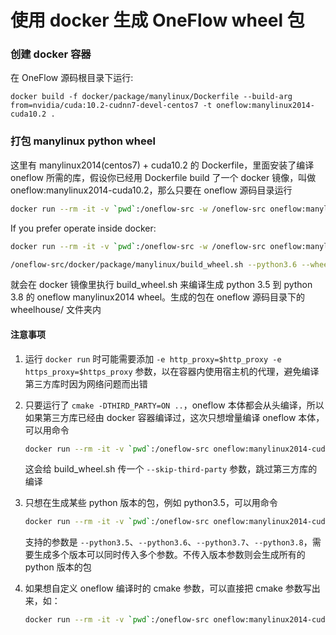# 使用 docker 生成 OneFlow wheel 包

### 创建 docker 容器

在 OneFlow 源码根目录下运行:
```
docker build -f docker/package/manylinux/Dockerfile --build-arg from=nvidia/cuda:10.2-cudnn7-devel-centos7 -t oneflow:manylinux2014-cuda10.2 .
```

### 打包 manylinux python wheel

这里有 manylinux2014(centos7) + cuda10.2 的 Dockerfile，里面安装了编译 oneflow 所需的库，假设你已经用 Dockerfile build 了一个 docker 镜像，叫做 oneflow:manylinux2014-cuda10.2，那么只要在 oneflow 源码目录运行

```bash
docker run --rm -it -v `pwd`:/oneflow-src -w /oneflow-src oneflow:manylinux2014-cuda10.2
```


If you prefer operate inside docker:

```bash
docker run --rm -it -v `pwd`:/oneflow-src -w /oneflow-src oneflow:manylinux2014-cuda10.2 bash
```

```bash
/oneflow-src/docker/package/manylinux/build_wheel.sh --python3.6 --wheel-dir /oneflow-src/wheel-test
```

就会在 docker 镜像里执行 build_wheel.sh 来编译生成 python 3.5 到 python 3.8 的 oneflow manylinux2014 wheel。生成的包在 oneflow 源码目录下的 wheelhouse/ 文件夹内

#### 注意事项

1. 运行 `docker run` 时可能需要添加 `-e http_proxy=$http_proxy -e https_proxy=$https_proxy` 参数，以在容器内使用宿主机的代理，避免编译第三方库时因为网络问题而出错

2. 只要运行了 `cmake -DTHIRD_PARTY=ON ..`，oneflow 本体都会从头编译，所以如果第三方库已经由 docker 容器编译过，这次只想增量编译 oneflow 本体，可以用命令

    ```bash
    docker run --rm -it -v `pwd`:/oneflow-src oneflow:manylinux2014-cuda10.2 /oneflow-src/docker/package/manylinux/build_wheel.sh --skip-third-party
    ```

   这会给 build_wheel.sh 传一个 `--skip-third-party` 参数，跳过第三方库的编译

3. 只想在生成某些 python 版本的包，例如 python3.5，可以用命令

    ```bash
    docker run --rm -it -v `pwd`:/oneflow-src oneflow:manylinux2014-cuda10.2 /oneflow-src/docker/package/manylinux/build_wheel.sh --python3.5
    ```

    支持的参数是 `--python3.5`、`--python3.6`、`--python3.7`、`--python3.8`，需要生成多个版本可以同时传入多个参数。不传入版本参数则会生成所有的 python 版本的包

3. 如果想自定义 oneflow 编译时的 cmake 参数，可以直接把 cmake 参数写出来，如：

    ```bash
    docker run --rm -it -v `pwd`:/oneflow-src oneflow:manylinux2014-cuda10.2 /oneflow-src/docker/package/manylinux/build_wheel.sh -DWITH_XLA=ON
    ```
